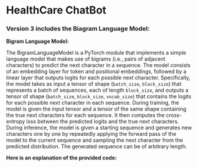 # HealthCare ChatBot

### Version 3 includes the Biagram Language Model:

**Bigram Language Model:**

The BigramLanguageModel is a PyTorch module that implements a simple language model that makes use of bigrams (i.e., pairs of adjacent characters) to predict the next character in a sequence.
The model consists of an embedding layer for token and positional embeddings, followed by a linear layer that outputs logits for each possible next character. Specifically, the model takes as input a tensor of shape (`batch_size`, `block_size`) that represents a batch of sequences, each of length `block_size`, and outputs a tensor of shape (`batch_size`, `block_size`, `vocab_size`) that contains the logits for each possible next character in each sequence.
During training, the model is given the input tensor and a tensor of the same shape containing the true next characters for each sequence. It then computes the cross-entropy loss between the predicted logits and the true next characters.
During inference, the model is given a starting sequence and generates new characters one by one by repeatedly applying the forward pass of the model to the current sequence and sampling the next character from the predicted distribution. The generated sequence can be of arbitrary length.

**Here is an explanation of the provided code:**
